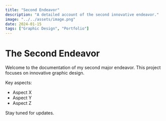 ```yaml
---
title: "Second Endeavor"
description: "A detailed account of the second innovative endeavor."
image: "../../assets/image.png"
date: 2024-01-15
tags: ["Graphic Design", "Portfolio"]
---
```


# The Second Endeavor

Welcome to the documentation of my second major endeavor. This project focuses on innovative graphic design.

Key aspects:

- Aspect X
- Aspect Y
- Aspect Z

Stay tuned for updates.
